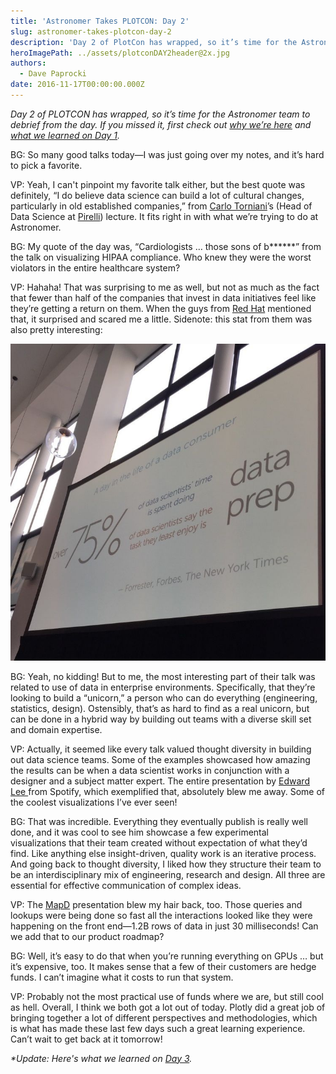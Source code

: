 ```yaml
---
title: 'Astronomer Takes PLOTCON: Day 2'
slug: astronomer-takes-plotcon-day-2
description: 'Day 2 of PlotCon has wrapped, so it’s time for the Astronomer team to debrief from the day. '
heroImagePath: ../assets/plotconDAY2header@2x.jpg
authors:
  - Dave Paprocki
date: 2016-11-17T00:00:00.000Z
---
```

<!-- markdownlint-disable-file -->
_Day 2 of PLOTCON&nbsp;has wrapped, so it’s time for the Astronomer team to debrief from the day. If you missed it, first check out [why we’re here](https://www.astronomer.io/blog/astronomer-takes-plotcon) and [what we learned on Day 1](https://www.astronomer.io/blog/astronomer-takes-plotcon-2016-day-1). &nbsp;_

BG: So many good talks today—I was just going over my notes, and it’s hard to pick a favorite.

VP: Yeah, I can't pinpoint my favorite talk either, but the best quote was definitely, “I do believe data science can build a lot of cultural changes, particularly in old established companies,” from [Carlo Torniani](https://twitter.com/carlotorniai)’s (Head of Data Science at [Pirelli](https://www.pirelli.com/global/en-ww/homepage)) lecture. It fits right in with what we’re trying to do at Astronomer.

BG: My quote of the day was, “Cardiologists … those sons of b\*\*\*\*\*\*” from the talk on visualizing HIPAA compliance. Who knew they were the worst violators in the entire healthcare system?

VP: Hahaha! That was surprising to me as well, but not as much&nbsp;as the fact that fewer than half of the companies that invest in data initiatives feel like they’re getting a return on them. When the guys from [Red Hat](https://www.redhat.com/en) mentioned that, it surprised and scared me a little. Sidenote: this stat from them was also pretty interesting:&nbsp;

![slack_for_ios_upload_1024.jpg](../assets/slack_for_ios_upload_1024.jpg)

BG: Yeah, no kidding! But to me, the most&nbsp;interesting part of their talk was related to use of data in enterprise environments. Specifically, that they’re looking to build a “unicorn,” a person who can do everything (engineering, statistics, design). Ostensibly, that’s as hard to find as a real unicorn, but can be done in a hybrid way by building out teams with a diverse skill set and domain expertise.

VP: Actually, it seemed like every talk valued thought diversity in building out data science teams. Some of the examples showcased how amazing the results can be&nbsp;when a data scientist works in conjunction with a designer and a subject matter expert. The entire presentation by [Edward Lee&nbsp;](https://twitter.com/edwrdlee)from Spotify, which exemplified that, absolutely blew me away. Some of the coolest visualizations I’ve ever seen!

BG: That was incredible. Everything they eventually publish is really well done, and it was cool to see him showcase a few experimental visualizations that their team created without expectation of what they’d find. Like anything else insight-driven, quality work is an iterative process. And going back to thought diversity, I liked how they structure their team to be an interdisciplinary mix of engineering, research and design. All three are essential for effective communication of complex ideas.

VP: The [MapD](https://www.mapd.com/) presentation blew my hair back, too. Those queries and lookups were being done so fast all the interactions looked like they were happening on the front end—1.2B rows of data in just 30 milliseconds! Can we add that to our product roadmap?

BG: Well, it’s easy to do that when you’re running everything on GPUs … but it’s expensive, too. It makes sense that a few of their customers are hedge funds. I can’t imagine what it costs to run that system.

VP: Probably not the most practical use of funds where we are, but still cool as hell. Overall, I think we both got a lot out of today. Plotly did a great job of bringing together a lot of different perspectives and methodologies, which is what has made these last few days such a great learning experience. Can’t wait to get back at it tomorrow!

_\*Update: Here's what we learned on&nbsp;[Day 3](https://www.astronomer.io/blog/astronomer-takes-plotcon-day-3)._

